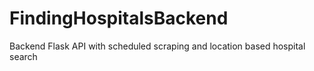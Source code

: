 # FindingHospitalsBackend
Backend Flask API with scheduled scraping and location based hospital search
